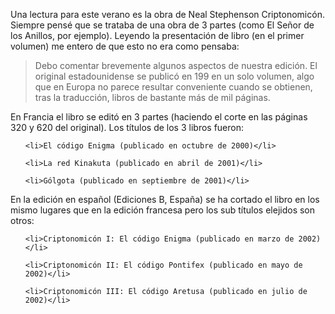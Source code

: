 <html><body><p>Una lectura para este verano es la obra de Neal Stephenson Criptonomicón. Siempre pensé que se trataba de una obra de 3 partes (como El Señor de los Anillos, por ejemplo). Leyendo la presentación de libro (en el primer volumen) me entero de que esto no era como pensaba:

</p><blockquote>Debo comentar brevemente algunos aspectos de nuestra edición. El original estadounidense se publicó en 199 en un solo volumen, algo que en Europa no parece resultar conveniente cuando se obtienen, tras la traducción, libros de bastante más de mil páginas.</blockquote>

<!--more-->En Francia el libro se editó en 3 partes (haciendo el corte en las páginas 320 y 620 del original). Los títulos de los 3 libros fueron:

<ol>

	<li>El código Enigma (publicado en octubre de 2000)</li>

	<li>La red Kinakuta (publicado en abril de 2001)</li>

	<li>Gólgota (publicado en septiembre de 2001)</li>

</ol>

En la edición en español (Ediciones B, España) se ha cortado el libro en los mismo lugares que en la edición francesa pero los sub títulos elejidos son otros:

<ol>

	<li>Criptonomicón I: El código Enigma (publicado en marzo de 2002)</li>

	<li>Criptonomicón II: El código Pontifex (publicado en mayo de 2002)</li>

	<li>Criptonomicón III: El código Aretusa (publicado en julio de 2002)</li>

</ol></body></html>